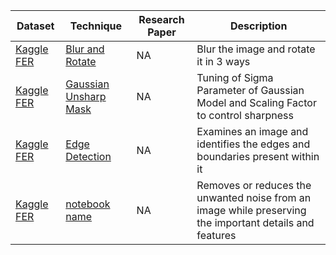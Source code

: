 | Dataset | Technique | Research Paper  | Description   |
| ------ |----------|-------------------| ------------ |
|[Kaggle FER](https://www.kaggle.com/datasets/msambare/fer2013)|[Blur and Rotate](https://github.com/vedanthv/face-emotion-recognition/blob/main/experiments/image-processing/blur-and-rotate.ipynb)|NA|Blur the image and rotate it in 3 ways|
|[Kaggle FER](https://www.kaggle.com/datasets/msambare/fer2013)|[Gaussian Unsharp Mask](https://github.com/vedanthv/face-emotion-recognition/blob/main/experiments/image-processing/unsharping.ipynb)|NA|Tuning of Sigma Parameter of Gaussian Model and Scaling Factor to control sharpness|
|[Kaggle FER](https://www.kaggle.com/datasets/msambare/fer2013)|[Edge Detection](https://github.com/vedanthv/face-emotion-recognition/blob/main/experiments/image-processing/edge-detection.ipynb)|NA|Examines an image and identifies the edges and boundaries present within it|
|[Kaggle FER](https://www.kaggle.com/datasets/msambare/fer2013)|[notebook name](https://github.com/vedanthv/face-emotion-recognition/blob/main/experiments/image-processing/notebookname.ipynb)|NA|Removes or reduces the unwanted noise from an image while preserving the important details and features|

